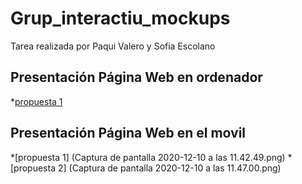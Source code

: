 # Grup_interactiu_mockups
Tarea realizada por Paqui Valero y Sofia Escolano

## Presentación Página Web en ordenador
*[propuesta 1](e3ed1583982717.5dacbc145272f.gif)

## Presentación Página Web en el movil
*[propuesta 1] (Captura de pantalla 2020-12-10 a las 11.42.49.png)
*[propuesta 2] (Captura de pantalla 2020-12-10 a las 11.47.00.png)
